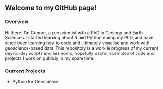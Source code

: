 ## Welcome to my GitHub page!

### Overview
Hi there! I'm Connor, a geoscientist with a PhD in Geology and Earth Sciences. I started learning about R and Python during my PhD, and have since been learning how to code and ultimately visualise and work with geoscience-based data. This repository is a work in progress of my current day-to-day scripts and has some, hopefully useful, examples of code and projects I work on publicly in my spare time.

### Current Projects
- Python for Geoscience

<!--
**connordgeo/connordgeo** is a ✨ _special_ ✨ repository because its `README.md` (this file) appears on your GitHub profile.

Here are some ideas to get you started:

- 🔭 I’m currently working on ...
- 🌱 I’m currently learning ...
- 👯 I’m looking to collaborate on ...
- 🤔 I’m looking for help with ...
- 💬 Ask me about ...
- 📫 How to reach me: ...
- 😄 Pronouns: ...
- ⚡ Fun fact: ...
-->
